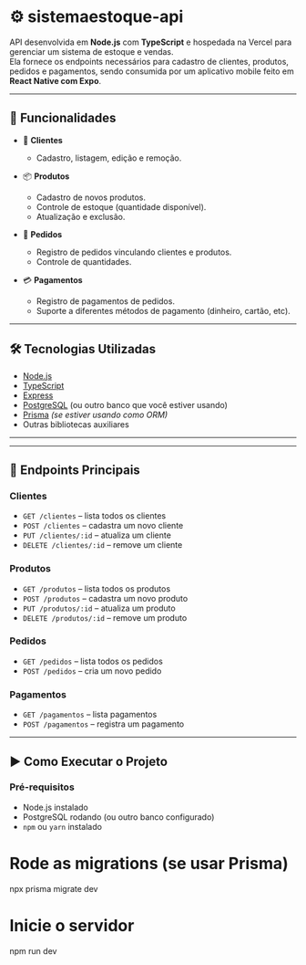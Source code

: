 # ⚙️ sistemaestoque-api

API desenvolvida em **Node.js** com **TypeScript** e hospedada na Vercel para gerenciar um sistema de estoque e vendas.  
Ela fornece os endpoints necessários para cadastro de clientes, produtos, pedidos e pagamentos, sendo consumida por um aplicativo mobile feito em **React Native com Expo**.

---

## 🚀 Funcionalidades

- 👤 **Clientes**
  - Cadastro, listagem, edição e remoção.

- 📦 **Produtos**
  - Cadastro de novos produtos.
  - Controle de estoque (quantidade disponível).
  - Atualização e exclusão.

- 🛒 **Pedidos**
  - Registro de pedidos vinculando clientes e produtos.
  - Controle de quantidades.

- 💳 **Pagamentos**
  - Registro de pagamentos de pedidos.
  - Suporte a diferentes métodos de pagamento (dinheiro, cartão, etc).

---

## 🛠️ Tecnologias Utilizadas

- [Node.js](https://nodejs.org/)
- [TypeScript](https://www.typescriptlang.org/)
- [Express](https://expressjs.com/)
- [PostgreSQL](https://www.postgresql.org/) (ou outro banco que você estiver usando)
- [Prisma](https://www.prisma.io/) *(se estiver usando como ORM)*
- Outras bibliotecas auxiliares

---


---

## 📱 Endpoints Principais

### Clientes
- `GET /clientes` – lista todos os clientes
- `POST /clientes` – cadastra um novo cliente
- `PUT /clientes/:id` – atualiza um cliente
- `DELETE /clientes/:id` – remove um cliente

### Produtos
- `GET /produtos` – lista todos os produtos
- `POST /produtos` – cadastra um novo produto
- `PUT /produtos/:id` – atualiza um produto
- `DELETE /produtos/:id` – remove um produto

### Pedidos
- `GET /pedidos` – lista todos os pedidos
- `POST /pedidos` – cria um novo pedido

### Pagamentos
- `GET /pagamentos` – lista pagamentos
- `POST /pagamentos` – registra um pagamento

---

## ▶️ Como Executar o Projeto

### Pré-requisitos
- Node.js instalado
- PostgreSQL rodando (ou outro banco configurado)
- `npm` ou `yarn` instalado


# Rode as migrations (se usar Prisma)
npx prisma migrate dev

# Inicie o servidor
npm run dev

